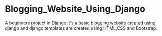 # Blogging_Website_Using_Django

[](https://lh6.googleusercontent.com/rU8dZ0x67y63AeujFhM79UG_I3ZagEqTmDffagrUVuBI5eXPHtW2Z7zP1KU1MLKtl0wU5eNS_QHU-9v3GUJgxlKYeAR1yKADY8xCj7xMrpL8z9Rr2Zde9_OGsmXTigvBr7DEWggV)
A beginners project in Django it's a  basic blogging website created using django and django templates are created using HTML,CSS and Bootstrap.
